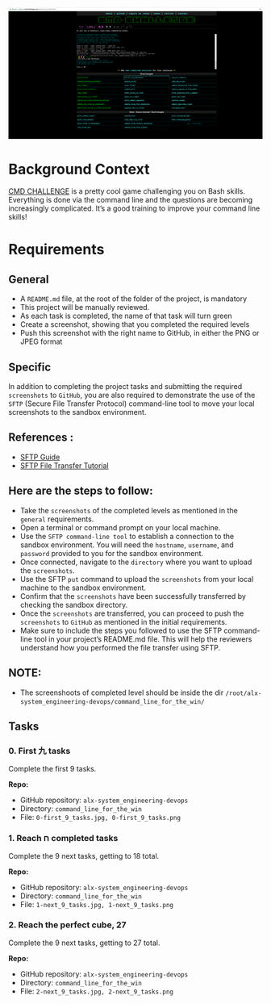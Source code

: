 ![CMD Challenge](images/cmd_challenge.png)

# Background Context

[CMD CHALLENGE](https://cmdchallenge.com/) is a pretty cool game challenging you on Bash skills. Everything is done via the command line and the questions are becoming increasingly complicated. It’s a good training to improve your command line skills!

# Requirements

## General
- A `README.md` file, at the root of the folder of the project, is mandatory
- This project will be manually reviewed.
- As each task is completed, the name of that task will turn green
- Create a screenshot, showing that you completed the required levels
- Push this screenshot with the right name to GitHub, in either the PNG or JPEG format

## Specific
In addition to completing the project tasks and submitting the required `screenshots` to `GitHub`, you are also required to demonstrate the use of the `SFTP` (Secure File Transfer Protocol) command-line tool to move your local screenshots to the sandbox environment.

## References :
- [SFTP Guide](https://man.openbsd.org/sftp)
- [SFTP File Transfer Tutorial](https://www.digitalocean.com/community/tutorials/how-to-use-sftp-to-securely-transfer-files-with-a-remote-server)

## Here are the steps to follow:
- Take the `screenshots` of the completed levels as mentioned in the `general` requirements.
- Open a terminal or command prompt on your local machine.
- Use the `SFTP command-line tool` to establish a connection to the sandbox environment. You will need the `hostname`, `username`, and `password` provided to you for the sandbox environment.
- Once connected, navigate to the `directory` where you want to upload the `screenshots`.
- Use the SFTP `put` command to upload the `screenshots` from your local machine to the sandbox environment.
- Confirm that the `screenshots` have been successfully transferred by checking the sandbox directory.
- Once the `screenshots` are transferred, you can proceed to push the `screenshots` to `GitHub` as mentioned in the initial requirements.
- Make sure to include the steps you followed to use the SFTP command-line tool in your project’s README.md file. This will help the reviewers understand how you performed the file transfer using SFTP.

## NOTE:
- The screenshoots of completed level should be inside the dir `/root/alx-system_engineering-devops/command_line_for_the_win/`

## Tasks

### 0. First 九 tasks

Complete the first 9 tasks.

**Repo:**
- GitHub repository: `alx-system_engineering-devops`
- Directory: `command_line_for_the_win`
- File: `0-first_9_tasks.jpg, 0-first_9_tasks.png`

### 1. Reach ח completed tasks

Complete the 9 next tasks, getting to 18 total.

**Repo:**
- GitHub repository: `alx-system_engineering-devops`
- Directory: `command_line_for_the_win`
- File: `1-next_9_tasks.jpg, 1-next_9_tasks.png`

### 2. Reach the perfect cube, 27

Complete the 9 next tasks, getting to 27 total.

**Repo:**
- GitHub repository: `alx-system_engineering-devops`
- Directory: `command_line_for_the_win`
- File: `2-next_9_tasks.jpg, 2-next_9_tasks.png`

